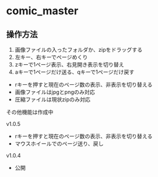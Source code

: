 # comic_master

## 操作方法

1. 画像ファイルの入ったフォルダか、zipをドラッグする
2. 左キー、右キーでページめくり
3. zキーで1ページ表示、右見開き表示を切り替え
4. aキーで1ページだけ送る、qキーで1ページだけ戻す

* rキーを押すと現在のページ数の表示、非表示を切り替える
* 画像ファイルはjpgとpngのみ対応
* 圧縮ファイルは現状zipのみ対応

その他機能は作成中

v1.0.5

* rキーを押すと現在のページ数の表示、非表示を切り替える
* マウスホイールでのページ送り、戻し

v1.0.4

* 公開

